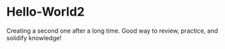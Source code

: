 # Hello-World2
Creating a second one after a long time. Good way to review, practice, and solidify knowledge!
